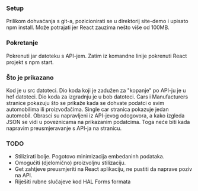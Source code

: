 ### Setup
Prilikom dohvaćanja s git-a, pozicionirati se u direktorij site-demo i upisato npm install. Može potrajati jer React zauzima nešto više od 100MB.

### Pokretanje
Pokrenuti jar datoteku s API-jem. Zatim iz komandne linije pokrenuti React projekt s npm start.

### Što je prikazano
Kod je u src datoteci. Dio koda koji je zadužen za "kopanje" po API-ju je u hef datoteci. Dio koda za izgradnju je u bob datoteci.
Cars i Manufacturers stranice pokazuju što se prikaže kada se dohvate podatci o svim automobilima ili proizvođačima.
Single car stranica pokazuje jedan automobil.
Obrasci su napravljeni iz API-jevog odogovora, a kako izgleda JSON se vidi u poveznicama na prikazanim podatcima.
Toga neće biti kada napravim preusmjeravanje s API-ja na stranicu.

### TODO
- Stilizirati bolje. Pogotovo minimizacija embedaninh podataka.
- Omogućiti (djelomično) proizvoljnu stilizaciju.
- Get zahtjeve preusmjeriti na React aplikaciju, ne pustiti da naprave poziv na API.
- Riješiti rubne slučajeve kod HAL Forms formata
